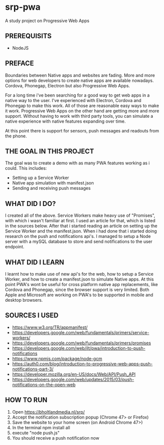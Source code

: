 # srp-pwa
A study project on Progressive Web Apps

PREREQUISITS
--------------------
* NodeJS

PREFACE
--------------------
Boundaries between Native apps and websites are fading. More and more options for web developers to create native apps are available nowadays. Cordova, Phonegap, Electron but also Progressive Web Apps.

For a long time i've been searching for a good way to get web apps in a native way to the user. I've experienced with Electron, Cordova and Phonegap to make this work. All of those are reasonable easy ways to make it work. Progressive Web Apps on the other hand are getting more and more support. Without having to work with third party tools, you can simulate a native experience with native features expanding over time. 

At this point there is support for sensors, push messages and readouts from the phone.

THE GOAL IN THIS PROJECT
----------------------
The goal was to create a demo with as many PWA features working as i could. This includes:
* Setting up a Service Worker
* Native app simulation with manifest.json
* Sending and receiving push messages

WHAT DID I DO?
---------------------
I created all of the above. 
Service Workers make heavy use of "Promises", with which i wasn't familiar at first. I used an article for that, which is listed in the sources below. After that i started reading an article on setting up the Service Worker and the manifest.json. When i had done that i started doing research on the push and notifications api's. I managed to setup a Node server with a mySQL database to store and send notifications to the user endpoint.

WHAT DID I LEARN
---------------------
I learnt how to make use of new api's for the web, how to setup a Service Worker, and how to create a manifest.json to simulate Native apps. At this point PWA's wont be useful for cross platform native app replacements, like Cordova and Phonegap, since the browser support is very limited. Both Apple and Microsoft are working on PWA's to be supported in mobile and desktop browsers.

SOURCES I USED
---------------------
* https://www.w3.org/TR/appmanifest/
* https://developers.google.com/web/fundamentals/primers/service-workers/
* https://developers.google.com/web/fundamentals/primers/promises
* https://developers.google.com/web/ilt/pwa/introduction-to-push-notifications
* https://www.npmjs.com/package/node-gcm
* https://auth0.com/blog/introduction-to-progressive-web-apps-push-notifications-part-3/
* https://developer.mozilla.org/en-US/docs/Web/API/Push_API
* https://developers.google.com/web/updates/2015/03/push-notifications-on-the-open-web

HOW TO RUN
---------------------

1. Open https://bholtlandmedia.nl/srp/
2. Accept the notification subscription popup (Chrome 47> or Firefox)
3. Save the website to your home screen (on Android Chrome 47>)
4. In the terminal npm install all
5. execute "node push.js"
6. You should receive a push notification now


